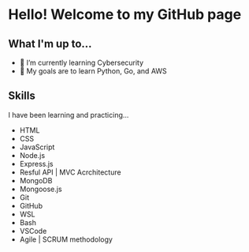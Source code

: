 # Hello! Welcome to my GitHub page

## What I'm up to...

- 🌱 I’m currently learning Cybersecurity
- 🥅 My goals are to learn Python, Go, and AWS

## Skills

I have been learning and practicing... 

- HTML
- CSS
- JavaScript
- Node.js
- Express.js
- Resful API | MVC Acrchitecture
- MongoDB
- Mongoose.js
- Git
- GitHub
- WSL
- Bash
- VSCode
- Agile | SCRUM methodology

<br />




<!--
- 🔭 I’m currently working on ...
- 🌱 I’m currently learning ...
- 👯 I’m looking to collaborate on ...
- 🤔 I’m looking for help with ...
- 💬 Ask me about ...
- 📫 How to reach me: ...
- 😄 Pronouns: ...
- ⚡ Fun fact: ...
-->
